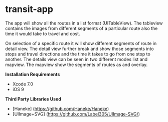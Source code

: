 # transit-app

The app will show all the routes in a list format (UITableView). The tableview contains the images from different segments of a particular route also the time it would take to travel and cost. 

On selection of a specific route it will show different segments of route in detail view. The detail view further break and show those segments into stops and travel directions and the time it takes to go from one stop to another. The details view can be seen in two different modes list and mapview. The mapview show the segments of routes as and overlay. 

**Installation Requirements**

- Xcode 7.0
- iOS 9

**Third Party Libraries Used**

- [Haneke] (https://github.com/Haneke/Haneke)
- [UIImage+SVG] (https://github.com/Label305/UIImage-SVG/)
